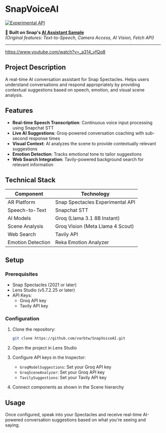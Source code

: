 # SnapVoiceAI

[![Experimental API](https://img.shields.io/badge/Spectacles-Experimental_API-FFFC00?logo=snapchat&labelColor=000000)](https://spectacles.snap.dev)

🔗 **Built on Snap's [AI Assistant Sample](https://github.com/Snapchat/Spectacles-Sample/tree/main/AI%20Assistant)**  
*(Original features: Text-to-Speech, Camera Access, AI Vision, Fetch API)*

---
https://www.youtube.com/watch?v=_a314_yfQq8

## Project Description
A real-time AI conversation assistant for Snap Spectacles. Helps users understand conversations and respond appropriately by providing contextual suggestions based on speech, emotion, and visual scene analysis.

## Features
- **Real-time Speech Transcription**: Continuous voice input processing using Snapchat STT
- **Live AI Suggestions**: Groq-powered conversation coaching with sub-second response times
- **Visual Context**: AI analyzes the scene to provide contextually relevant suggestions
- **Emotion Detection**: Tracks emotional tone to tailor suggestions
- **Web Search Integration**: Tavily-powered background search for relevant information

## Technical Stack
| Component | Technology |
|-----------|-----------|
| AR Platform | Snap Spectacles Experimental API |
| Speech-to-Text | Snapchat STT |
| AI Models | Groq (Llama 3.1 8B Instant) |
| Scene Analysis | Groq Vision (Meta Llama 4 Scout) |
| Web Search | Tavily API |
| Emotion Detection | Reka Emotion Analyzer |

## Setup
### Prerequisites
- Snap Spectacles (2021 or later)
- Lens Studio (v5.7.2.25 or later)
- API Keys:
  - Groq API key
  - Tavily API key

### Configuration
1. Clone the repository:
   ```bash
   git clone https://github.com/varbtw/SnapVoiceAI.git
   ```

2. Open the project in Lens Studio

3. Configure API keys in the Inspector:
   - `GroqModelSuggestions`: Set your Groq API key
   - `GroqSceneAnalyzer`: Set your Groq API key
   - `TavilySuggestions`: Set your Tavily API key

4. Connect components as shown in the Scene hierarchy

## Usage
Once configured, speak into your Spectacles and receive real-time AI-powered conversation suggestions based on what you're seeing and saying.
